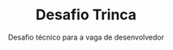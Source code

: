 
<h1 align="center">Desafio Trinca</h1>

<p align="center">Desafio técnico para a vaga de desenvolvedor</p>
